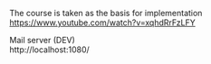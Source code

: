 The course is taken as the basis for implementation  
https://www.youtube.com/watch?v=xqhdRrFzLFY  
  
Mail server (DEV)  
http://localhost:1080/